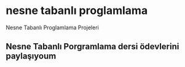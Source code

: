 # nesne tabanlı proglamlama
Nesne Tabanlı Proglamlama Projeleri

## Nesne Tabanlı Porgramlama dersi ödevlerini paylaşıyoum
